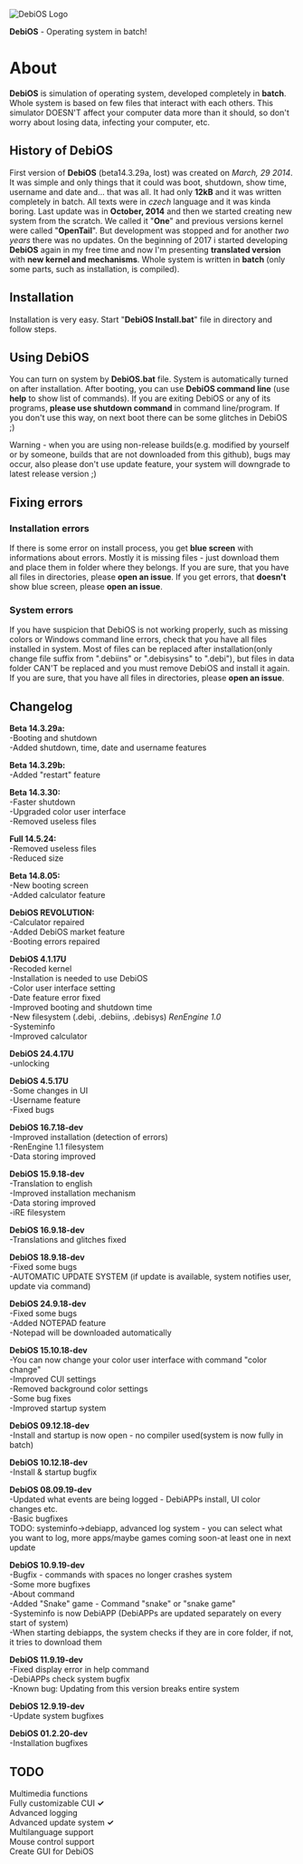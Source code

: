 ![DebiOS Logo](http://downloadings.sweb.cz/debioaslogo.png)

**DebiOS** - Operating system in batch!


# About
**DebiOS** is simulation of operating system, developed completely in **batch**. Whole system is based on few files that interact with each others. This simulator DOESN'T affect your computer data more than it should, so don't worry about losing data, infecting your computer, etc.

## History of DebiOS  
First version of **DebiOS** (beta14.3.29a, lost) was created on *March, 29 2014*. It was simple and only things that it could was boot, shutdown, show time, username and date and... that was all. It had only **12kB** and it was written completely in batch. All texts were in *czech* language and it was kinda boring. Last update was in **October, 2014** and then we started creating new system from the scratch. We called it "**One**" and previous versions kernel were called "**OpenTail**". But development was stopped and for another
*two years* there was no updates. On the beginning of 2017 i started developing **DebiOS** again in my free time and now I'm presenting
**translated version** with **new kernel and mechanisms**. Whole system is written in **batch** (only some parts, such as installation, is compiled).

## Installation

Installation is very easy. Start "**DebiOS Install.bat**" file in directory and follow steps.

## Using DebiOS

You can turn on system by **DebiOS.bat** file. System is automatically turned on after installation. After booting, you can use **DebiOS command line** (use **help** to show list of commands). If you are exiting DebiOS or any of its programs, **please use shutdown command** in command line/program. If you don't use this way, on next boot there can be some glitches in DebiOS ;)  

Warning - when you are using non-release builds(e.g. modified by yourself or by someone, builds that are not downloaded from this github), bugs may occur, also please don't use update feature, your system will downgrade to latest release version ;)  

## Fixing errors

### Installation errors  
If there is some error on install process, you get **blue screen** with informations about errors. Mostly it is missing files - just download them and place them in folder where they belongs. If you are sure, that you have all files in directories, please **open an issue**. If you get errors, that **doesn't** show blue screen, please **open an issue**.

### System errors  
If you have suspicion that DebiOS is not working properly, such as missing colors or Windows command line errors, check that you have all files installed in system. Most of files can be replaced after installation(only change file suffix from ".debiins" or ".debisysins" to ".debi"), but files in data folder CAN'T be replaced and you must remove DebiOS and install it again. If you are sure, that you have all files in directories, please **open an issue**.

## Changelog  

**Beta 14.3.29a:**   
-Booting and shutdown  
-Added shutdown, time, date and username features  

**Beta 14.3.29b:**   
-Added "restart" feature   

**Beta 14.3.30:**   
-Faster shutdown  
-Upgraded color user interface  
-Removed useless files  

**Full 14.5.24:**  
-Removed useless files  
-Reduced size  

**Beta 14.8.05:**  
-New booting screen  
-Added calculator feature  

**DebiOS REVOLUTION:**  
-Calculator repaired  
-Added DebiOS market feature  
-Booting errors repaired  

**DebiOS 4.1.17U**  
-Recoded kernel  
-Installation is needed to use DebiOS  
-Color user interface setting  
-Date feature error fixed  
-Improved booting and shutdown time  
-New filesystem (.debi, .debiins, .debisys) *RenEngine 1.0*  
-Systeminfo  
-Improved calculator  
  
**DebiOS 24.4.17U**  
-unlocking    
   
**DebiOS 4.5.17U**  
-Some changes in UI  
-Username feature  
-Fixed bugs  

**DebiOS 16.7.18-dev**  
-Improved installation (detection of errors)  
-RenEngine 1.1 filesystem  
-Data storing improved  

**DebiOS 15.9.18-dev**  
-Translation to english  
-Improved installation mechanism  
-Data storing improved  
-iRE filesystem  

**DebiOS 16.9.18-dev**  
-Translations and glitches fixed  

**DebiOS 18.9.18-dev**  
-Fixed some bugs   
-AUTOMATIC UPDATE SYSTEM (if update is available, system notifies user, update via command)   

**DebiOS 24.9.18-dev**  
-Fixed some bugs   
-Added NOTEPAD feature  
-Notepad will be downloaded automatically   

**DebiOS 15.10.18-dev**  
-You can now change your color user interface with command "color change"     
-Improved CUI settings  
-Removed background color settings  
-Some bug fixes  
-Improved startup system  

**DebiOS 09.12.18-dev**  
-Install and startup is now open - no compiler used(system is now fully in batch)    
  
**DebiOS 10.12.18-dev**  
-Install & startup bugfix  

**DebiOS 08.09.19-dev**  
-Updated what events are being logged - DebiAPPs install, UI color changes etc.   
-Basic bugfixes   
TODO: systeminfo->debiapp, advanced log system - you can select what you want to log, more apps/maybe games coming soon-at least one in next update  

**DebiOS 10.9.19-dev**  
-Bugfix - commands with spaces no longer crashes system   
-Some more bugfixes  
-About command  
-Added "Snake" game - Command "snake" or "snake game"  
-Systeminfo is now DebiAPP (DebiAPPs are updated separately on every start of system)  
-When starting debiapps, the system checks if they are in core folder, if not, it tries to download them  

**DebiOS 11.9.19-dev**  
-Fixed display error in help command  
-DebiAPPs check system bugfix  
-Known bug: Updating from this version breaks entire system  
  
**DebiOS 12.9.19-dev**   
-Update system bugfixes    
  
**DebiOS 01.2.20-dev**  
-Installation bugfixes
  
## TODO  

Multimedia functions  
Fully customizable CUI **✓**    
Advanced logging    
Advanced update system **✓**  
Multilanguage support  
Mouse control support  
Create GUI for DebiOS  
